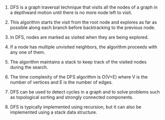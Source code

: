 

1. DFS is a graph traversal technique that visits all the nodes of a graph in a depthward motion until there is no more node left to visit.

2. This algorithm starts the visit from the root node and explores as far as possible along each branch before backtracking to the previous node.

3. In DFS, nodes are marked as visited when they are being explored.

4. If a node has multiple unvisited neighbors, the algorithm proceeds with any one of them.

5. The algorithm maintains a stack to keep track of the visited nodes during the search.

6. The time complexity of the DFS algorithm is O(V+E) where V is the number of vertices and E is the number of edges.

7. DFS can be used to detect cycles in a graph and to solve problems such as topological sorting and strongly connected components.

8. DFS is typically implemented using recursion, but it can also be implemented using a stack data structure.